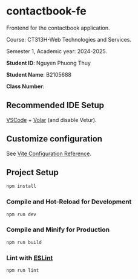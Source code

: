 # contactbook-fe

Frontend for the contactbook application.

Course: CT313H-Web Technologies and Services.

Semester 1, Academic year: 2024-2025.

**Student ID**: Nguyen Phuong Thuy

**Student Name**: B2105688

**Class Number**:

## Recommended IDE Setup

[VSCode](https://code.visualstudio.com/) + [Volar](https://marketplace.visualstudio.com/items?itemName=Vue.volar) (and disable Vetur).

## Customize configuration

See [Vite Configuration Reference](https://vitejs.dev/config/).

## Project Setup

```sh
npm install
```

### Compile and Hot-Reload for Development

```sh
npm run dev
```

### Compile and Minify for Production

```sh
npm run build
```

### Lint with [ESLint](https://eslint.org/)

```sh
npm run lint
```
